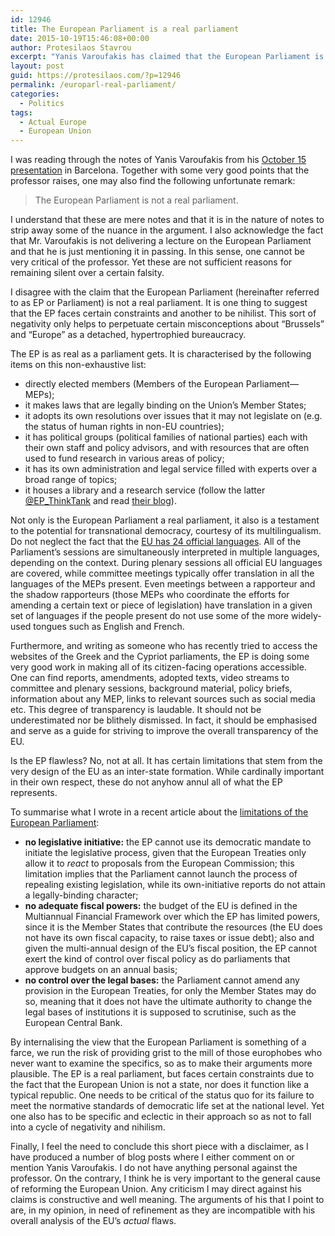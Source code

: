 ```yaml
---
id: 12946
title: The European Parliament is a real parliament
date: 2015-10-19T15:46:08+00:00
author: Protesilaos Stavrou
excerpt: "Yanis Varoufakis has claimed that the European Parliament is not a real parliament. I provide reasons as to why this view is incorrect. The intention of my criticism is to emphasise the need to examine the EU's actual flaws rather than perpetuate misconceptions."
layout: post
guid: https://protesilaos.com/?p=12946
permalink: /europarl-real-parliament/
categories:
  - Politics
tags:
  - Actual Europe
  - European Union
---
```

I was reading through the notes of Yanis Varoufakis from his <a href="http://yanisvaroufakis.eu/2015/10/17/barcelona-15th-october-2015-in-conversation-with-monica-terribas/" target="_blank">October 15 presentation</a> in Barcelona. Together with some very good points that the professor raises, one may also find the following unfortunate remark:

> The European Parliament is not a real parliament.

I understand that these are mere notes and that it is in the nature of notes to strip away some of the nuance in the argument. I also acknowledge the fact that Mr. Varoufakis is not delivering a lecture on the European Parliament and that he is just mentioning it in passing. In this sense, one cannot be very critical of the professor. Yet these are not sufficient reasons for remaining silent over a certain falsity.

I disagree with the claim that the European Parliament (hereinafter referred to as EP or Parliament) is not a real parliament. It is one thing to suggest that the EP faces certain constraints and another to be nihilist. This sort of negativity only helps to perpetuate certain misconceptions about “Brussels” and “Europe” as a detached, hypertrophied bureaucracy.

The EP is as real as a parliament gets. It is characterised by the following items on this non-exhaustive list:

  * directly elected members (Members of the European Parliament—MEPs);
  * it makes laws that are legally binding on the Union’s Member States;
  * it adopts its own resolutions over issues that it may not legislate on (e.g. the status of human rights in non-EU countries);
  * it has political groups (political families of national parties) each with their own staff and policy advisors, and with resources that are often used to fund research in various areas of policy;
  * it has its own administration and legal service filled with experts over a broad range of topics;
  * it houses a library and a research service (follow the latter <a href="https://twitter.com/EP_ThinkTank" target="_blank">@EP_ThinkTank</a> and read <a href="http://epthinktank.eu/" target="_blank">their blog</a>).

Not only is the European Parliament a real parliament, it also is a testament to the potential for transnational democracy, courtesy of its multilingualism. Do not neglect the fact that the <a href="http://ec.europa.eu/dgs/translation/translating/officiallanguages/index_en.htm" target="_blank">EU has 24 official languages</a>. All of the Parliament’s sessions are simultaneously interpreted in multiple languages, depending on the context. During plenary sessions all official EU languages are covered, while committee meetings typically offer translation in all the languages of the MEPs present. Even meetings between a rapporteur and the shadow rapporteurs (those MEPs who coordinate the efforts for amending a certain text or piece of legislation) have translation in a given set of languages if the people present do not use some of the more widely-used tongues such as English and French.

Furthermore, and writing as someone who has recently tried to access the websites of the Greek and the Cypriot parliaments, the EP is doing some very good work in making all of its citizen-facing operations accessible. One can find reports, amendments, adopted texts, video streams to committee and plenary sessions, background material, policy briefs, information about any MEP, links to relevant sources such as social media etc. This degree of transparency is laudable. It should not be underestimated nor be blithely dismissed. In fact, it should be emphasised and serve as a guide for striving to improve the overall transparency of the EU.

Is the EP flawless? No, not at all. It has certain limitations that stem from the very design of the EU as an inter-state formation. While cardinally important in their own respect, these do not anyhow annul all of what the EP represents.

To summarise what I wrote in a recent article about the [limitations of the European Parliament](https://protesilaos.com/limitations-europarl/):

  * **no legislative initiative:** the EP cannot use its democratic mandate to initiate the legislative process, given that the European Treaties only allow it to _react_ to proposals from the European Commission; this limitation implies that the Parliament cannot launch the process of repealing existing legislation, while its own-initiative reports do not attain a legally-binding character;
  * **no adequate fiscal powers:** the budget of the EU is defined in the Multiannual Financial Framework over which the EP has limited powers, since it is the Member States that contribute the resources (the EU does not have its own fiscal capacity, to raise taxes or issue debt); also and given the multi-annual design of the EU&#8217;s fiscal position, the EP cannot exert the kind of control over fiscal policy as do parliaments that approve budgets on an annual basis;
  * **no control over the legal bases:** the Parliament cannot amend any provision in the European Treaties, for only the Member States may do so, meaning that it does not have the ultimate authority to change the legal bases of institutions it is supposed to scrutinise, such as the European Central Bank.

By internalising the view that the European Parliament is something of a farce, we run the risk of providing grist to the mill of those europhobes who never want to examine the specifics, so as to make their arguments more plausible. The EP is a real parliament, but faces certain constraints due to the fact that the European Union is not a state, nor does it function like a typical republic. One needs to be critical of the status quo for its failure to meet the normative standards of democratic life set at the national level. Yet one also has to be specific and eclectic in their approach so as not to fall into a cycle of negativity and nihilism.

Finally, I feel the need to conclude this short piece with a disclaimer, as I have produced a number of blog posts where I either comment on or mention Yanis Varoufakis. I do not have anything personal against the professor. On the contrary, I think he is very important to the general cause of reforming the European Union. Any criticism I may direct against his claims is constructive and well meaning. The arguments of his that I point to are, in my opinion, in need of refinement as they are incompatible with his overall analysis of the EU&#8217;s _actual_ flaws.
